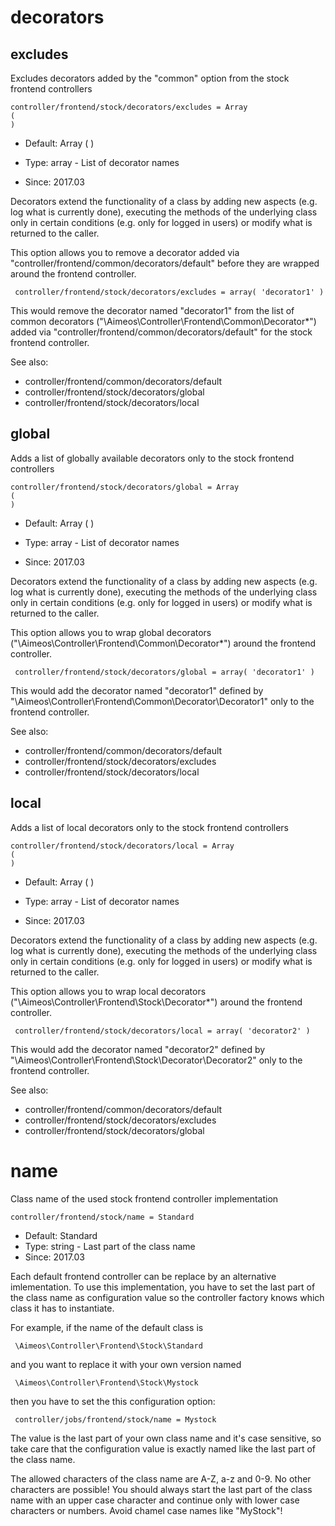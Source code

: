 
# decorators
## excludes

Excludes decorators added by the "common" option from the stock frontend controllers

```
controller/frontend/stock/decorators/excludes = Array
(
)
```

* Default: Array
(
)

* Type: array - List of decorator names
* Since: 2017.03

Decorators extend the functionality of a class by adding new aspects
(e.g. log what is currently done), executing the methods of the underlying
class only in certain conditions (e.g. only for logged in users) or
modify what is returned to the caller.

This option allows you to remove a decorator added via
"controller/frontend/common/decorators/default" before they are wrapped
around the frontend controller.

```
 controller/frontend/stock/decorators/excludes = array( 'decorator1' )
```

This would remove the decorator named "decorator1" from the list of
common decorators ("\Aimeos\Controller\Frontend\Common\Decorator\*") added via
"controller/frontend/common/decorators/default" for the stock frontend controller.

See also:

* controller/frontend/common/decorators/default
* controller/frontend/stock/decorators/global
* controller/frontend/stock/decorators/local

## global

Adds a list of globally available decorators only to the stock frontend controllers

```
controller/frontend/stock/decorators/global = Array
(
)
```

* Default: Array
(
)

* Type: array - List of decorator names
* Since: 2017.03

Decorators extend the functionality of a class by adding new aspects
(e.g. log what is currently done), executing the methods of the underlying
class only in certain conditions (e.g. only for logged in users) or
modify what is returned to the caller.

This option allows you to wrap global decorators
("\Aimeos\Controller\Frontend\Common\Decorator\*") around the frontend controller.

```
 controller/frontend/stock/decorators/global = array( 'decorator1' )
```

This would add the decorator named "decorator1" defined by
"\Aimeos\Controller\Frontend\Common\Decorator\Decorator1" only to the frontend controller.

See also:

* controller/frontend/common/decorators/default
* controller/frontend/stock/decorators/excludes
* controller/frontend/stock/decorators/local

## local

Adds a list of local decorators only to the stock frontend controllers

```
controller/frontend/stock/decorators/local = Array
(
)
```

* Default: Array
(
)

* Type: array - List of decorator names
* Since: 2017.03

Decorators extend the functionality of a class by adding new aspects
(e.g. log what is currently done), executing the methods of the underlying
class only in certain conditions (e.g. only for logged in users) or
modify what is returned to the caller.

This option allows you to wrap local decorators
("\Aimeos\Controller\Frontend\Stock\Decorator\*") around the frontend controller.

```
 controller/frontend/stock/decorators/local = array( 'decorator2' )
```

This would add the decorator named "decorator2" defined by
"\Aimeos\Controller\Frontend\Stock\Decorator\Decorator2" only to the frontend
controller.

See also:

* controller/frontend/common/decorators/default
* controller/frontend/stock/decorators/excludes
* controller/frontend/stock/decorators/global

# name

Class name of the used stock frontend controller implementation

```
controller/frontend/stock/name = Standard
```

* Default: Standard
* Type: string - Last part of the class name
* Since: 2017.03

Each default frontend controller can be replace by an alternative imlementation.
To use this implementation, you have to set the last part of the class
name as configuration value so the controller factory knows which class it
has to instantiate.

For example, if the name of the default class is

```
 \Aimeos\Controller\Frontend\Stock\Standard
```

and you want to replace it with your own version named

```
 \Aimeos\Controller\Frontend\Stock\Mystock
```

then you have to set the this configuration option:

```
 controller/jobs/frontend/stock/name = Mystock
```

The value is the last part of your own class name and it's case sensitive,
so take care that the configuration value is exactly named like the last
part of the class name.

The allowed characters of the class name are A-Z, a-z and 0-9. No other
characters are possible! You should always start the last part of the class
name with an upper case character and continue only with lower case characters
or numbers. Avoid chamel case names like "MyStock"!
